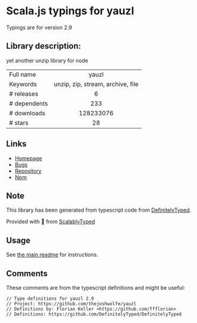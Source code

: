 
# Scala.js typings for yauzl

Typings are for version 2.9

## Library description:
yet another unzip library for node

|                    |                 |
| ------------------ | :-------------: |
| Full name          | yauzl |
| Keywords           | unzip, zip, stream, archive, file |
| # releases         | 6 |
| # dependents       | 233 |
| # downloads        | 128233076 |
| # stars            | 28 |

## Links
- [Homepage](https://github.com/thejoshwolfe/yauzl)
- [Bugs](https://github.com/thejoshwolfe/yauzl/issues)
- [Repository](https://github.com/thejoshwolfe/yauzl)
- [Npm](https://www.npmjs.com/package/yauzl)
    


## Note
This library has been generated from typescript code from [DefinitelyTyped](https://definitelytyped.org).

Provided with :purple_heart: from [ScalablyTyped](https://github.com/oyvindberg/ScalablyTyped)

## Usage
See [the main readme](../../readme.md) for instructions.

## Comments

These comments are from the typescript definitions and might be useful:
```
// Type definitions for yauzl 2.9
// Project: https://github.com/thejoshwolfe/yauzl
// Definitions by: Florian Keller <https://github.com/ffflorian>
// Definitions: https://github.com/DefinitelyTyped/DefinitelyTyped

```

